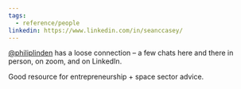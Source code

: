 ```yaml
---
tags:
  - reference/people
linkedin: https://www.linkedin.com/in/seanccasey/
---
```

[@philiplinden](@philiplinden.md) has a loose connection – a few chats here and there in person, on zoom, and on LinkedIn.

Good resource for entrepreneurship + space sector advice.